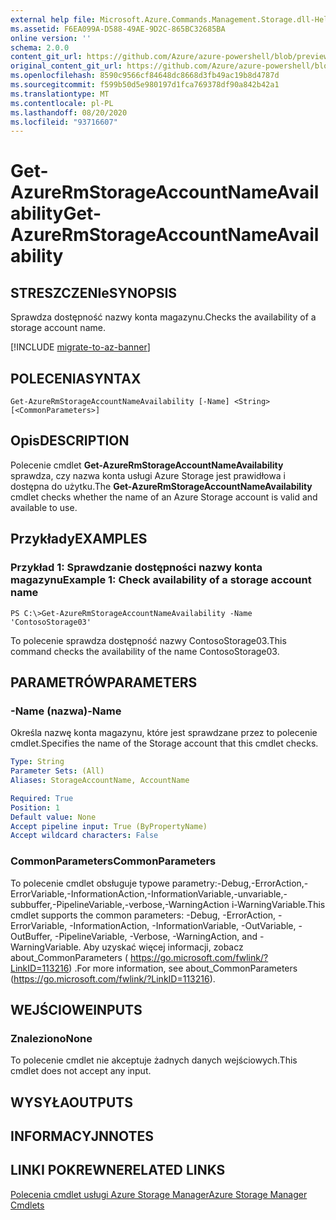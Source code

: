 ```yaml
---
external help file: Microsoft.Azure.Commands.Management.Storage.dll-Help.xml
ms.assetid: F6EA099A-D588-49AE-9D2C-865BC32685BA
online version: ''
schema: 2.0.0
content_git_url: https://github.com/Azure/azure-powershell/blob/preview/src/ResourceManager/Storage/Commands.Management.Storage/help/Get-AzureRmStorageAccountNameAvailability.md
original_content_git_url: https://github.com/Azure/azure-powershell/blob/preview/src/ResourceManager/Storage/Commands.Management.Storage/help/Get-AzureRmStorageAccountNameAvailability.md
ms.openlocfilehash: 8590c9566cf84648dc8668d3fb49ac19b8d4787d
ms.sourcegitcommit: f599b50d5e980197d1fca769378df90a842b42a1
ms.translationtype: MT
ms.contentlocale: pl-PL
ms.lasthandoff: 08/20/2020
ms.locfileid: "93716607"
---
```

# <span data-ttu-id="630c2-101">Get-AzureRmStorageAccountNameAvailability</span><span class="sxs-lookup"><span data-stu-id="630c2-101">Get-AzureRmStorageAccountNameAvailability</span></span>

## <span data-ttu-id="630c2-102">STRESZCZENIe</span><span class="sxs-lookup"><span data-stu-id="630c2-102">SYNOPSIS</span></span>
<span data-ttu-id="630c2-103">Sprawdza dostępność nazwy konta magazynu.</span><span class="sxs-lookup"><span data-stu-id="630c2-103">Checks the availability of a storage account name.</span></span>

[!INCLUDE [migrate-to-az-banner](../../includes/migrate-to-az-banner.md)]

## <span data-ttu-id="630c2-104">POLECENIA</span><span class="sxs-lookup"><span data-stu-id="630c2-104">SYNTAX</span></span>

```
Get-AzureRmStorageAccountNameAvailability [-Name] <String> [<CommonParameters>]
```

## <span data-ttu-id="630c2-105">Opis</span><span class="sxs-lookup"><span data-stu-id="630c2-105">DESCRIPTION</span></span>
<span data-ttu-id="630c2-106">Polecenie cmdlet **Get-AzureRmStorageAccountNameAvailability** sprawdza, czy nazwa konta usługi Azure Storage jest prawidłowa i dostępna do użytku.</span><span class="sxs-lookup"><span data-stu-id="630c2-106">The **Get-AzureRmStorageAccountNameAvailability** cmdlet checks whether the name of an Azure Storage account is valid and available to use.</span></span>

## <span data-ttu-id="630c2-107">Przykłady</span><span class="sxs-lookup"><span data-stu-id="630c2-107">EXAMPLES</span></span>

### <span data-ttu-id="630c2-108">Przykład 1: Sprawdzanie dostępności nazwy konta magazynu</span><span class="sxs-lookup"><span data-stu-id="630c2-108">Example 1: Check availability of a storage account name</span></span>
```
PS C:\>Get-AzureRmStorageAccountNameAvailability -Name 'ContosoStorage03'
```

<span data-ttu-id="630c2-109">To polecenie sprawdza dostępność nazwy ContosoStorage03.</span><span class="sxs-lookup"><span data-stu-id="630c2-109">This command checks the availability of the name ContosoStorage03.</span></span>

## <span data-ttu-id="630c2-110">PARAMETRÓW</span><span class="sxs-lookup"><span data-stu-id="630c2-110">PARAMETERS</span></span>

### <span data-ttu-id="630c2-111">-Name (nazwa)</span><span class="sxs-lookup"><span data-stu-id="630c2-111">-Name</span></span>
<span data-ttu-id="630c2-112">Określa nazwę konta magazynu, które jest sprawdzane przez to polecenie cmdlet.</span><span class="sxs-lookup"><span data-stu-id="630c2-112">Specifies the name of the Storage account that this cmdlet checks.</span></span>

```yaml
Type: String
Parameter Sets: (All)
Aliases: StorageAccountName, AccountName

Required: True
Position: 1
Default value: None
Accept pipeline input: True (ByPropertyName)
Accept wildcard characters: False
```

### <span data-ttu-id="630c2-113">CommonParameters</span><span class="sxs-lookup"><span data-stu-id="630c2-113">CommonParameters</span></span>
<span data-ttu-id="630c2-114">To polecenie cmdlet obsługuje typowe parametry:-Debug,-ErrorAction,-ErrorVariable,-InformationAction,-InformationVariable,-unvariable,-subbuffer,-PipelineVariable,-verbose,-WarningAction i-WarningVariable.</span><span class="sxs-lookup"><span data-stu-id="630c2-114">This cmdlet supports the common parameters: -Debug, -ErrorAction, -ErrorVariable, -InformationAction, -InformationVariable, -OutVariable, -OutBuffer, -PipelineVariable, -Verbose, -WarningAction, and -WarningVariable.</span></span> <span data-ttu-id="630c2-115">Aby uzyskać więcej informacji, zobacz about_CommonParameters ( https://go.microsoft.com/fwlink/?LinkID=113216) .</span><span class="sxs-lookup"><span data-stu-id="630c2-115">For more information, see about_CommonParameters (https://go.microsoft.com/fwlink/?LinkID=113216).</span></span>

## <span data-ttu-id="630c2-116">WEJŚCIOWE</span><span class="sxs-lookup"><span data-stu-id="630c2-116">INPUTS</span></span>

### <span data-ttu-id="630c2-117">Znaleziono</span><span class="sxs-lookup"><span data-stu-id="630c2-117">None</span></span>
<span data-ttu-id="630c2-118">To polecenie cmdlet nie akceptuje żadnych danych wejściowych.</span><span class="sxs-lookup"><span data-stu-id="630c2-118">This cmdlet does not accept any input.</span></span>

## <span data-ttu-id="630c2-119">WYSYŁA</span><span class="sxs-lookup"><span data-stu-id="630c2-119">OUTPUTS</span></span>

## <span data-ttu-id="630c2-120">INFORMACYJN</span><span class="sxs-lookup"><span data-stu-id="630c2-120">NOTES</span></span>

## <span data-ttu-id="630c2-121">LINKI POKREWNE</span><span class="sxs-lookup"><span data-stu-id="630c2-121">RELATED LINKS</span></span>

[<span data-ttu-id="630c2-122">Polecenia cmdlet usługi Azure Storage Manager</span><span class="sxs-lookup"><span data-stu-id="630c2-122">Azure Storage Manager Cmdlets</span></span>](./AzureRM.Storage.md)
